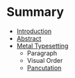 # Summary

* [Introduction](README.md)
* [Abstract](abstract.md)
* [Metal Typesetting](metal_typesetting.md)
   * Paragraph
   * Visual Order
   * [Pancutation](pancutation.md)

